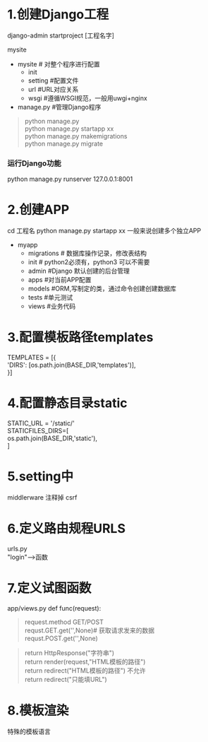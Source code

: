#  1.创建Django工程  
django-admin startproject [工程名字]  

mysite  
* mysite    # 对整个程序进行配置
    * init  
    * setting  #配置文件
    * url      #URL对应关系  
    * wsgi     #遵循WSGI规范，一般用uwgi+nginx
* manage.py   #管理Django程序  
>python manage.py  
>python manage.py startapp xx  
>python manage.py makemigrations  
>python manage.py migrate
### 运行Django功能  
python manage.py runserver 127.0.0.1:8001

#  2.创建APP  
cd 工程名
python manage.py startapp xx 一般来说创建多个独立APP
* myapp  
    * migrations # 数据库操作记录，修改表结构
    * init # python2必须有，python3 可以不需要
    * admin #Django 默认创建的后台管理
    * apps  #对当前APP配置
    * models #ORM,写制定的类，通过命令创建创建数据库
    * tests #单元测试
    * views #业务代码

#  3.配置模板路径templates  
TEMPLATES = [{  
        'DIRS': [os.path.join(BASE_DIR,'templates')],  
     }]
#  4.配置静态目录static  
STATIC_URL = '/static/'  
STATICFILES_DIRS=[  
    os.path.join(BASE_DIR,'static'),  
]  

#  5.setting中
  middlerware
  注释掉 csrf
 
#  6.定义路由规程URLS
urls.py  
"login"-->函数

#  7.定义试图函数  
app/views.py
def func(request):  
>request.method GET/POST  
>requst.GET.get('',None)# 获取请求发来的数据  
>requst.POST.get('',None)  

>return HttpResponse("字符串")  
>return render(request,"HTML模板的路径")  
>return redirect("HTML模板的路径") 不允许  
>return redirect("只能填URL")  

#  8.模板渲染  
特殊的模板语言  
